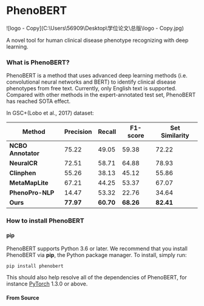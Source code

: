 # PhenoBERT
 ![logo - Copy](C:\Users\56909\Desktop\学位论文\总版\logo - Copy.jpg) 

A novel tool for human clinical disease phenotype recognizing with deep learning.



### What is PhenoBERT?

PhenoBERT is a method that uses advanced deep learning methods (i.e. convolutional neural networks and BERT) to identify clinical disease phenotypes from free text. Currently, only English text is supported. Compared with other methods in the expert-annotated test set, PhenoBERT has reached SOTA effect.



In GSC+(Lobo et al., 2017) dataset:

| **Method**          | Precision |Recall|F1-score| **Set  Similarity** |
| ------------------- | -------------- | -------------- | -------------- | ------------- |
| **NCBO  Annotator** | 75.22          | 49.05               | 59.38         | 72.22         |
| **NeuralCR**        | 72.51          | 58.71               | 64.88         | 78.93         |
| **Clinphen**        | 55.26          | 38.13               | 45.12         | 55.86         |
| **MetaMapLite**     | 67.21          | 44.25               | 53.37         | 67.07         |
| **PhenoPro-NLP**    | 14.47          | 53.32               | 22.76         | 34.64         |
| **Ours**            | **77.97**      | **60.70**           | **68.26** | **82.41** |



### How to install PhenoBERT

#### pip

PhenoBERT supports Python 3.6 or later. We recommend that you install PhenoBERT via **pip**, the Python package manager. To install, simply run:

```shell
pip install phenobert
```

This should also help resolve all of the dependencies of PhenoBERT, for instance [PyTorch](https://pytorch.org/) 1.3.0 or above.

#### From Source




